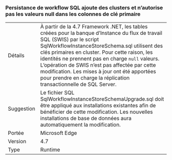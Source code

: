 ### <a name="workflow-sql-persistence-adds-primary-key-clusters-and-disallows-null-values-in-some-columns"></a>Persistance de workflow SQL ajoute des clusters et n’autorise pas les valeurs null dans les colonnes de clé primaire

|   |   |
|---|---|
|Détails|À partir de la 4.7 Framework .NET, les tables créées pour la banque d’Instance du flux de travail SQL (SWIS) par le script SqlWorkflowInstanceStoreSchema.sql utilisent des clés primaires en cluster. Pour cette raison, les identités ne prennent pas en charge <code>null</code> valeurs. L’opération de SWIS n’est pas affectée par cette modification. Les mises à jour ont été apportées pour prendre en charge la réplication transactionnelle de SQL Server.|
|Suggestion|Le fichier SQL SqlWorkflowInstanceStoreSchemaUpgrade.sql doit être appliqué aux installations existantes afin de bénéficier de cette modification. Les nouvelles installations de base de données aura automatiquement la modification.|
|Portée|Microsoft Edge|
|Version|4.7|
|Type|Runtime|

